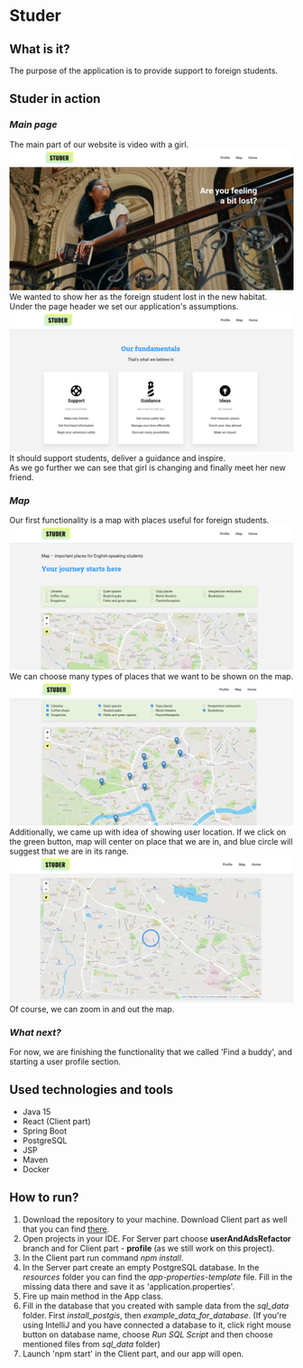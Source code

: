 # Studer

## What is it?

The purpose of the application is to provide support to foreign students.

## Studer in action

### *Main page*
The main part of our website is video with a girl.
<br/>![screenshot1](src/main/resources/img/main_video.png)
<br/>
We wanted to show her as the foreign student lost in the new habitat. 
<br/>Under the page header we set our application's assumptions.
<br/>![screenshot1](src/main/resources/img/fundamentals.png)
<br/>
It should support students, deliver a guidance and inspire.
<br/>As we go further we can see that girl is changing and finally meet her new friend.
### *Map*
Our first functionality is a map with places useful for foreign students.
<br/>![screenshot1](src/main/resources/img/map_header.png)
<br/>
We can choose many types of places that we want to be shown on the map.
<br/>![screenshot1](src/main/resources/img/map_points.png)
<br/>
Additionally, we came up with idea of showing user location. If we click on the green button, map will center on place
that we are in, and blue circle will suggest that we are in its range.
<br/>![screenshot1](src/main/resources/img/map_user_location.png)
<br/>
Of course, we can zoom in and out the map.
### *What next?*
For now, we are finishing the functionality that we called 'Find a buddy', and starting a user profile section.

## Used technologies and tools

* Java 15
* React (Client part)
* Spring Boot
* PostgreSQL
* JSP
* Maven
* Docker

## How to run?

1. Download the repository to your machine. Download Client part as well that you can find 
   [there](https://github.com/emiliaszymanska/studerAppClient).
2. Open projects in your IDE. For Server part choose **userAndAdsRefactor** branch and for Client part - **profile** 
   (as we still work on this project).
3. In the Client part run command *npm install*.
4. In the Server part create an empty PostgreSQL database. In the *resources* folder you can find 
   the *app-properties-template* file. Fill in the missing data there and save it as 'application.properties'.
5. Fire up main method in the App class.
6. Fill in the database that you created with sample data from the *sql_data* folder. First *install_postgis*, then 
   *example_data_for_database*. (If you're using IntelliJ and you have connected a database to it, click right mouse
   button on database name, choose *Run SQL Script* and then choose mentioned files  from *sql_data* folder)
7. Launch 'npm start' in the Client part, and our app will open.

